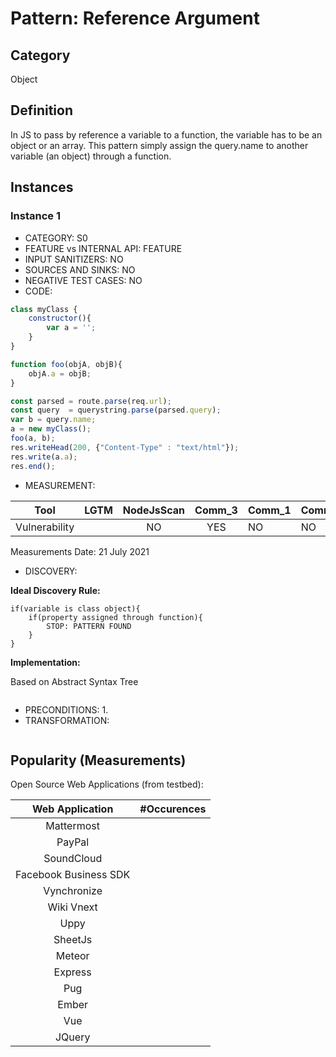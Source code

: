 # Pattern: Reference Argument

## Category

Object

## Definition

In JS to pass by reference a variable to a function, the variable has to be an object or an array. This pattern simply assign the query.name to another variable (an object) through a function. 

## Instances

### Instance 1

- CATEGORY: S0
- FEATURE vs INTERNAL API: FEATURE
- INPUT SANITIZERS: NO
- SOURCES AND SINKS: NO
- NEGATIVE TEST CASES: NO
- CODE:

```javascript
class myClass {
	constructor(){
		var a = '';
	}
}

function foo(objA, objB){
    objA.a = objB;
} 

const parsed = route.parse(req.url);
const query  = querystring.parse(parsed.query);
var b = query.name;
a = new myClass();
foo(a, b);
res.writeHead(200, {"Content-Type" : "text/html"});
res.write(a.a);
res.end();
```

- MEASUREMENT:

|     Tool      | LGTM | NodeJsScan | Comm_3 | Comm_1 | Comm_2 | Vulnerable |
| :-----------: | :--: | :--------: | :------: | ------- | --------- | ---------- |
| Vulnerability |    |    NO      |  YES     |   NO    |   NO      |  YES        |
Measurements Date: 21 July 2021

- DISCOVERY:



**Ideal Discovery Rule:**

```
if(variable is class object){
	if(property assigned through function){
		STOP: PATTERN FOUND
	}
}
```

**Implementation:**

Based on Abstract Syntax Tree

```
```



- PRECONDITIONS:
   1.
- TRANSFORMATION:
```javascript
```
## Popularity (Measurements)

Open Source Web Applications (from testbed):


|    Web Application    | #Occurences |
| :-------------------: | :---------: |
|      Mattermost       |             |
|        PayPal         |             |
|      SoundCloud       |             |
| Facebook Business SDK |             |
|      Vynchronize      |             |
|      Wiki Vnext       |             |
|         Uppy          |             |
|        SheetJs        |             |
|        Meteor         |             |
|        Express        |             |
|          Pug          |             |
|         Ember         |             |
|          Vue          |             |
|        JQuery         |             |



